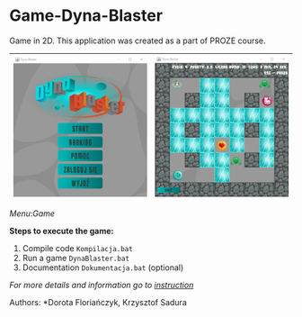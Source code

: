 # Game-Dyna-Blaster
Game in 2D. This application was created as a part of PROZE course. 

![Menu](./Resources/Menu.png)  |  ![Game](./Resources/Screen.png)
:-------------------------:|:-------------------------:
*Menu*:*Game*

**Steps to execute the game:**
1. Compile code ```Kompilacja.bat```
2. Run a game ```DynaBlaster.bat``` 
3. Documentation ```Dokumentacja.bat``` (optional)

*For more details and information go to [instruction](./instrukcja.pdf)*

Authors:
*Dorota Floriańczyk, Krzysztof Sadura